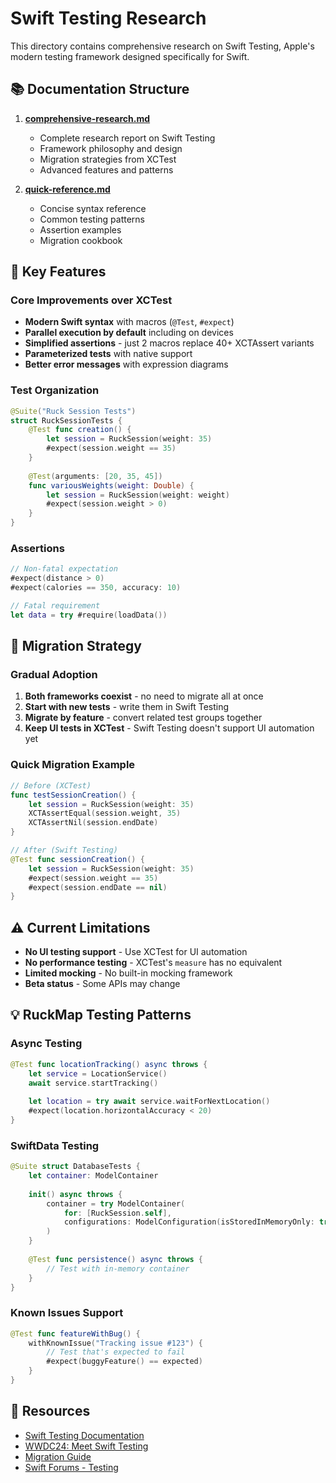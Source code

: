 # Swift Testing Research

This directory contains comprehensive research on Swift Testing, Apple's modern testing framework designed specifically for Swift.

## 📚 Documentation Structure

1. **[comprehensive-research.md](./comprehensive-research.md)**
   - Complete research report on Swift Testing
   - Framework philosophy and design
   - Migration strategies from XCTest
   - Advanced features and patterns

2. **[quick-reference.md](./quick-reference.md)**
   - Concise syntax reference
   - Common testing patterns
   - Assertion examples
   - Migration cookbook

## 🔑 Key Features

### Core Improvements over XCTest
- **Modern Swift syntax** with macros (`@Test`, `#expect`)
- **Parallel execution by default** including on devices
- **Simplified assertions** - just 2 macros replace 40+ XCTAssert variants
- **Parameterized tests** with native support
- **Better error messages** with expression diagrams

### Test Organization
```swift
@Suite("Ruck Session Tests")
struct RuckSessionTests {
    @Test func creation() {
        let session = RuckSession(weight: 35)
        #expect(session.weight == 35)
    }
    
    @Test(arguments: [20, 35, 45])
    func variousWeights(weight: Double) {
        let session = RuckSession(weight: weight)
        #expect(session.weight > 0)
    }
}
```

### Assertions
```swift
// Non-fatal expectation
#expect(distance > 0)
#expect(calories == 350, accuracy: 10)

// Fatal requirement
let data = try #require(loadData())
```

## 🚀 Migration Strategy

### Gradual Adoption
1. **Both frameworks coexist** - no need to migrate all at once
2. **Start with new tests** - write them in Swift Testing
3. **Migrate by feature** - convert related test groups together
4. **Keep UI tests in XCTest** - Swift Testing doesn't support UI automation yet

### Quick Migration Example
```swift
// Before (XCTest)
func testSessionCreation() {
    let session = RuckSession(weight: 35)
    XCTAssertEqual(session.weight, 35)
    XCTAssertNil(session.endDate)
}

// After (Swift Testing)
@Test func sessionCreation() {
    let session = RuckSession(weight: 35)
    #expect(session.weight == 35)
    #expect(session.endDate == nil)
}
```

## ⚠️ Current Limitations

- **No UI testing support** - Use XCTest for UI automation
- **No performance testing** - XCTest's `measure` has no equivalent
- **Limited mocking** - No built-in mocking framework
- **Beta status** - Some APIs may change

## 💡 RuckMap Testing Patterns

### Async Testing
```swift
@Test func locationTracking() async throws {
    let service = LocationService()
    await service.startTracking()
    
    let location = try await service.waitForNextLocation()
    #expect(location.horizontalAccuracy < 20)
}
```

### SwiftData Testing
```swift
@Suite struct DatabaseTests {
    let container: ModelContainer
    
    init() async throws {
        container = try ModelContainer(
            for: [RuckSession.self],
            configurations: ModelConfiguration(isStoredInMemoryOnly: true)
        )
    }
    
    @Test func persistence() async throws {
        // Test with in-memory container
    }
}
```

### Known Issues Support
```swift
@Test func featureWithBug() {
    withKnownIssue("Tracking issue #123") {
        // Test that's expected to fail
        #expect(buggyFeature() == expected)
    }
}
```

## 📖 Resources

- [Swift Testing Documentation](https://developer.apple.com/documentation/testing)
- [WWDC24: Meet Swift Testing](https://developer.apple.com/videos/play/wwdc2024/10179/)
- [Migration Guide](https://developer.apple.com/documentation/testing/migratingfromxctest)
- [Swift Forums - Testing](https://forums.swift.org/c/development/testing)